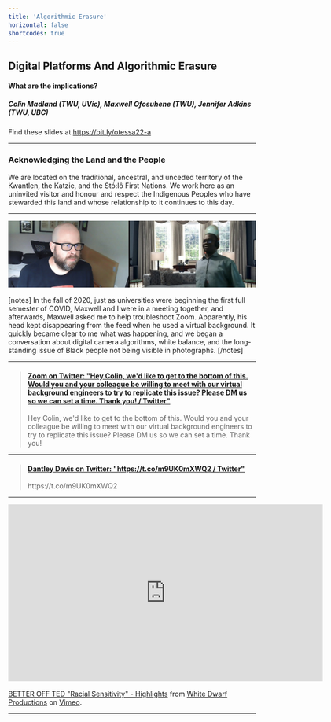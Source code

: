 ```yaml
---
title: 'Algorithmic Erasure'
horizontal: false
shortcodes: true
---
```




## Digital Platforms And Algorithmic Erasure
#### What are the implications?
##### Colin Madland (TWU, UVic), Maxwell Ofosuhene (TWU), Jennifer Adkins (TWU, UBC)

Find these slides at <https://bit.ly/otessa22-a>


---

### Acknowledging the Land and the People

We are located on the traditional, ancestral, and unceded territory of the Kwantlen, the Katzie, and the Stó:lô First Nations. We work here as an uninvited visitor and honour and respect the Indigenous Peoples who have stewarded this land and whose relationship to it continues to this day.

---



![text here](1.jpeg)

[notes]
In the fall of 2020, just as universities were beginning the first full semester of COVID, Maxwell and I were in a meeting together, and afterwards, Maxwell asked me to help troubleshoot Zoom. Apparently, his head kept disappearing from the feed when he used a virtual background. It quickly became clear to me what was happening, and we began a conversation about digital camera algorithms, white balance, and the long-standing issue of Black people not being visible in photographs.
[/notes]

---


<blockquote class="embedly-card" data-card-key="05acda8fea1b4f099c92b66268f422dd" data-card-theme="dark" data-card-type="article"><h4><a href="https://twitter.com/Zoom/status/1307405523667484672?s=20&t=0zVrcyZO66uUrcn-fWAYIg">Zoom on Twitter: "Hey Colin, we'd like to get to the bottom of this. Would you and your colleague be willing to meet with our virtual background engineers to try to replicate this issue? Please DM us so we can set a time. Thank you! / Twitter"</a></h4><p>Hey Colin, we'd like to get to the bottom of this. Would you and your colleague be willing to meet with our virtual background engineers to try to replicate this issue? Please DM us so we can set a time. Thank you!</p></blockquote>
<script async src="//cdn.embedly.com/widgets/platform.js" charset="UTF-8"></script>

---

<blockquote class="embedly-card" data-card-key="05acda8fea1b4f099c92b66268f422dd" data-card-theme="dark" data-card-branding="0" data-card-type="article"><h4><a href="https://twitter.com/dantley/status/1390789795408842752?s=20&t=0zVrcyZO66uUrcn-fWAYIg">Dantley Davis on Twitter: "https://t.co/m9UK0mXWQ2 / Twitter"</a></h4><p>https://t.co/m9UK0mXWQ2</p></blockquote>
<script async src="//cdn.embedly.com/widgets/platform.js" charset="UTF-8"></script>

---

<iframe src="https://player.vimeo.com/video/29017688?h=44bf2a4b01&byline=0&portrait=0" width="640" height="360" frameborder="0" allow="autoplay; fullscreen; picture-in-picture" allowfullscreen></iframe>
<p><a href="https://vimeo.com/29017688">BETTER OFF TED &quot;Racial Sensitivity&quot; - Highlights</a> from <a href="https://vimeo.com/whitedwarf">White Dwarf Productions</a> on <a href="https://vimeo.com">Vimeo</a>.</p>

---
